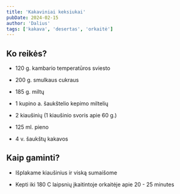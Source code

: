 ```yaml
---
title: 'Kakaviniai keksiukai'
pubDate: 2024-02-15
author: 'Dalius'
tags: ['kakava', 'desertas', 'orkaitė']
---
```


## Ko reikės?

- 120 g. kambario temperatūros sviesto

- 200 g. smulkaus cukraus

- 185 g. miltų

- 1 kupino a. šaukštelio kepimo miltelių

- 2 kiaušinių (1 kiaušinio svoris apie 60 g.)

- 125 ml. pieno

- 4 v. šaukštų kakavos

## Kaip gaminti?

- Išplakame kiaušinius ir viską sumaišome

- Kepti iki 180 C laipsnių įkaitintoje orkaitėje apie 20 - 25 minutes
